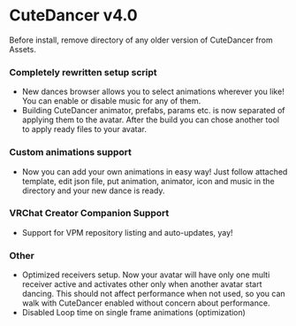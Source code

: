 # CuteDancer v4.0

Before install, remove directory of any older version of CuteDancer from Assets.

### Completely rewritten setup script

- New dances browser allows you to select animations wherever you like! You can enable or disable music for any of them.
- Building CuteDancer animator, prefabs, params etc. is now separated of applying them to the avatar. After the build you can chose another tool to apply ready files to your avatar.

### Custom animations support

- Now you can add your own animations in easy way! Just follow attached template, edit json file, put animation, animator, icon and music in the directory and your new dance is ready.

### VRChat Creator Companion Support

- Support for VPM repository listing and auto-updates, yay!

### Other

- Optimized receivers setup. Now your avatar will have only one multi receiver active and activates other only when another avatar start dancing. This should not affect performance when not used, so you can walk with CuteDancer enabled without concern about performance.
- Disabled Loop time on single frame animations (optimization)